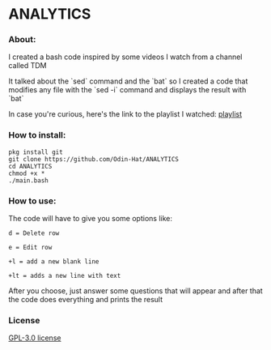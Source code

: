 # ANALYTICS

### About:
<p>I created a bash code inspired by some videos I watch from a channel called TDM</p>

<p>It talked about the `sed` command and the `bat` so I created a code that modifies any file with the `sed -i` command and displays the result with `bat`</p>

<p>In case you're curious, here's the link to the playlist I watched: <a href="https://youtube.com/playlist?list=PLV2Wfr3HZ9tiZPkFjcU9ztoIgDoqQzGbe">playlist</a></p>

### How to install:

```
pkg install git
git clone https://github.com/Odin-Hat/ANALYTICS
cd ANALYTICS
chmod +x *
./main.bash

```

### How to use:

<p>The code will have to give you some options like: </p>

```
d = Delete row

e = Edit row

+l = add a new blank line

+lt = adds a new line with text
```

<p>After you choose, just answer some questions that will appear and after that the code does everything and prints the result</p>

### License 

<a href="https://github.com/Odin-Hat/ANALYTICS/blob/main/LICENSE">GPL-3.0 license</a>

